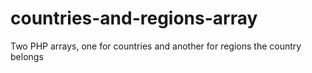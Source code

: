 # countries-and-regions-array
Two PHP arrays, one for countries and another for regions the country belongs

